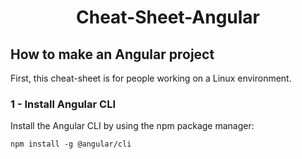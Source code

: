 <h1 align="center">Cheat-Sheet-Angular</h1>

<h2>How to make an Angular project</h2>

First, this cheat-sheet is for people working on a Linux environment.

<h3>1 - Install Angular CLI</h3>

Install the Angular CLI by using the npm package manager:

`npm install -g @angular/cli`
